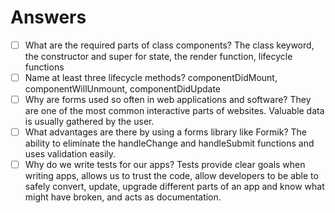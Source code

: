 # Answers

- [ ] What are the required parts of class components?
  The class keyword, the constructor and super for state, the render function, lifecycle functions
- [ ] Name at least three lifecycle methods?
  componentDidMount, componentWillUnmount, componentDidUpdate
- [ ] Why are forms used so often in web applications and software?
  They are one of the most common interactive parts of websites. Valuable data is usually gathered by the user.
- [ ] What advantages are there by using a forms library like Formik?
  The ability to eliminate the handleChange and handleSubmit functions and uses validation easily.
- [ ] Why do we write tests for our apps?
  Tests provide clear goals when writing apps, allows us to trust the code, allow developers to be able to safely convert, update, upgrade different parts of an app and know what might have broken, and acts as documentation.
